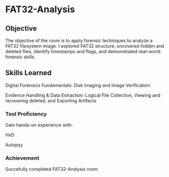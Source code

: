 # FAT32-Analysis

## Objective
The objective of the room is to apply forensic techniques to analyze a FAT32 filesystem image. I explored FAT32 structure, uncovered hidden and deleted files, identify timestamps and flags, and demonstrated real-world forensic skills.

## Skills Learned
Digital Forensics Fundamentals:
Disk Imaging and Image Verification:


Evidence Handling & Data Extraction: 
Logical File Collection, Viewing and recovering deleted, and Exporting Artifacts


### Tool Proficiency
Gain hands-on experience with:

HxD

Autopsy

### Achievement 

Succefully completed FAT32-Analysis room


